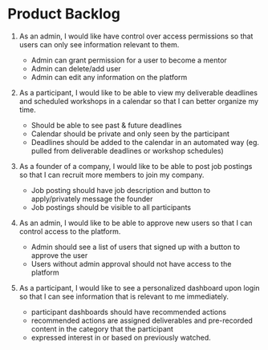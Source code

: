 # Product Backlog

1. As an admin, I would like have control over access permissions so that users can only see information relevant to them.

   - Admin can grant permission for a user to become a mentor
   - Admin can delete/add user
   - Admin can edit any information on the platform

2. As a participant, I would like to be able to view my deliverable deadlines and scheduled workshops in a calendar so that I can better organize my time.

   - Should be able to see past & future deadlines
   - Calendar should be private and only seen by the participant
   - Deadlines should be added to the calendar in an automated way (eg. pulled from deliverable deadlines or workshop schedules)

3. As a founder of a company, I would like to be able to post job postings so that I can recruit more members to join my company.

   - Job posting should have job description and button to apply/privately message the founder
   - Job postings should be visible to all participants

4. As an admin, I would like to be able to approve new users so that I can control access to the platform.

   - Admin should see a list of users that signed up with a button to approve the user
   - Users without admin approval should not have access to the platform

5. As a participant, I would like to see a personalized dashboard upon login so that I can see information that is relevant to me immediately.
   - participant dashboards should have recommended actions
   - recommended actions are assigned deliverables and pre-recorded content in the category that the participant
   - expressed interest in or based on previously watched.
